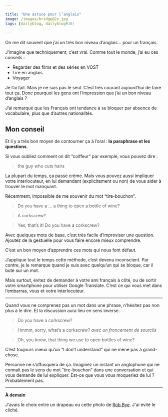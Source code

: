 ```yaml
---

title: "Une astuce pour l’anglais"
image: /images/bridge@2x.jpg
tags: [dailyblog, dailyblog#16]
    
---
```


On me dit souvent que j’ai un très bon niveau d’anglais… pour un français.

J’imagine que techniquement, c’est vrai. Comme tout le monde, j’ai eu ces conseils : 
- Regarder des films et des séries en VOST
- Lire en anglais
- Voyager

Je l’ai fait. Mais je ne suis pas le seul. C’est très courant aujourd’hui de faire tout ça. Donc pourquoi les gens ont l’impression que j’ai un bon niveau d’anglais ?

J’ai remarqué que les Français ont tendance à se bloquer par absence de vocabulaire, plus que d’autres nationalités.

## Mon conseil

Et il y a très bon moyen de contourner ça à l’oral : **la paraphrase et les questions**.

Si vous oubliez comment on dit “coiffeur” par exemple, vous pouvez dire :

> the guy who cuts hairs

La plupart du temps, ça passe crème. Mais vous pouvez aussi impliquer votre interlocuteur, en lui demandant (explicitement ou non) de vous aider à trouver le mot manquant.

Récemment, impossible de me souvenir du mot “tire-bouchon”.

> Do you have a … a thing to open a bottle of wine?

> A corkscrew?

> Yes, that’s it! Do you have a corkscrew?

Avec quelques mots de base, c’est très facile d’improviser une question. Ajoutez de la gestuelle pour vous faire encore mieux comprendre. 

C’est un bon moyen d’apprendre ces mots qui nous font défaut.

J’applique tout le temps cette méthode, c’est devenu inconscient. Par contre, je le remarque quand je suis avec quelqu’un qui se bloque, car il bute sur un mot.

Mais surtout, évitez de demander à votre ami français à côté, ou de sortir votre smartphone pour utiliser Google Translate. C’est ce qui vous met dans l’embarras, vous et votre interlocuteur.

____

Quand vous ne comprenez pas un mot dans une phrase, n’hésitez pas non plus à le dire. Et la discussion aura lieu en sens inverse.

> Do you have a corkscrew?

> Hmmm, sorry, what’s a corkscrew? *avec un froncement de sourcils*

> Oh, you know, that thing we use to open bottles of wine?

C’est toujours mieux qu’un “I don’t understand” qui ne mène pas à grand-chose.

Personne ne s’offusquera de ça. Imaginez un instant un anglophone qui ne connait pas le sens du mot “tire-bouchon” dans une conversation et qui vous demande de lui expliquer. Est-ce que vous vous moqueriez de lui ? Probablement pas.

_____

**À demain**

J'avais le choix entre un drapeau ou cette photo de [Rob Bye](https://unsplash.com/robbye91). J'ai évité le cliché.